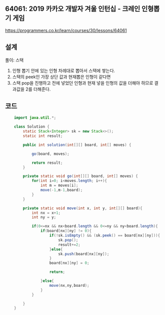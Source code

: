 <h2>64061: 2019 카카오 개발자 겨울 인턴십 - 크레인 인형뽑기 게임</h2>

https://programmers.co.kr/learn/courses/30/lessons/64061

<h2>설계</h2>
풀이: 스택

1. 인형 뽑기 안에 있는 인형 차례대로 뽑아서 스택에 쌓는다.
2. 스택의 peek인 가장 상단 값과 현재뽑은 인형이 같다면
3. 스택 pop을 진행하고 전에 넣었던 인형과 현재 넣을 인형의 값을 더해야 하므로 결과값을 2를 더해준다.

<h2>코드</h2>

```java
    import java.util.*;

    class Solution {
        static Stack<Integer> sk = new Stack<>();
        static int result;

        public int solution(int[][] board, int[] moves) {

            go(board, moves);

            return result;
        }

        private static void go(int[][] board, int[] moves) {
            for(int i=0; i<moves.length; i++){
                int m = moves[i];
                move(-1,m-1,board);
            }
        }

        private static void move(int x, int y, int[][] board){
            int nx = x+1;
            int ny = y;

            if(0<=nx && nx<board.length && 0<=ny && ny<board.length){
                if(board[nx][ny] != 0){
                    if(!sk.isEmpty() && (sk.peek() == board[nx][ny])){
                        sk.pop();
                        result+=2;
                    }else{
                        sk.push(board[nx][ny]);
                    }
                    board[nx][ny] = 0;

                    return;

                }else{
                    move(nx,ny,board);
                }
            }

        }
    }

```